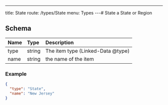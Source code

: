 ---
title: State
route: /types/State
menu: Types
---# State
a State or Region


## Schema
| Name | Type | Description |
|:-----| :--- | :---------- |
| type | string | The item type (Linked-Data @type)  |
| name | string | the name of the item  |

### Example
```json
{
  "type": "State",
  "name": "New Jersey"
}
```
